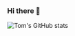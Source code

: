 ### Hi there 👋 

<!--
**tom-lord/tom-lord** is a ✨ _special_ ✨ repository because its `README.md` (this file) appears on your GitHub profile.

Here are some ideas to get you started:

- 🔭 I’m currently working on ...
- 🌱 I’m currently learning ...
- 👯 I’m looking to collaborate on ...
- 🤔 I’m looking for help with ...
- 💬 Ask me about ...
- 📫 How to reach me: ...
- 😄 Pronouns: ...
- ⚡ Fun fact: ...
-->


![Tom's GitHub stats](https://github-readme-stats-sigma-five.vercel.app/api?username=tom-lord&count_private=true&show_icons=true&theme=algolia)
